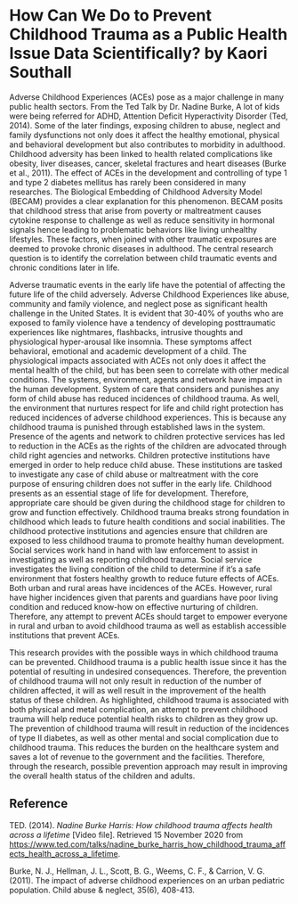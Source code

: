 # **How Can We Do to Prevent Childhood Trauma as a Public Health Issue Data Scientifically? by Kaori Southall**

Adverse Childhood Experiences (ACEs) pose as a major challenge in many public health sectors. From the Ted Talk by Dr. Nadine Burke, A lot of kids were being referred for ADHD, Attention Deficit Hyperactivity Disorder (Ted, 2014). Some of the later findings, exposing children to abuse, neglect and family dysfunctions not only does it affect the healthy emotional, physical and behavioral development but also contributes to morbidity in adulthood. Childhood adversity has been linked to health related complications like obesity, liver diseases, cancer, skeletal fractures and heart diseases (Burke et al., 2011). The effect of ACEs in the development and controlling of type 1 and type 2 diabetes mellitus has rarely been considered in many researches. The Biological Embedding of Childhood Adversity Model (BECAM) provides a clear explanation for this phenomenon. BECAM posits that childhood stress that arise from poverty or maltreatment causes cytokine response to challenge as well as reduce sensitivity in hormonal signals hence leading to problematic behaviors like living unhealthy lifestyles. These factors, when joined with other traumatic exposures are deemed to provoke chronic diseases in adulthood. The central research question is to identify the correlation between child traumatic events and chronic conditions later in life.

Adverse traumatic events in the early life have the potential of affecting the future life of the child adversely. Adverse Childhood Experiences like abuse, community and family violence, and neglect pose as significant health challenge in the United States. It is evident that 30-40% of youths who are exposed to family violence have a tendency of developing posttraumatic experiences like nightmares, flashbacks, intrusive thoughts and physiological hyper-arousal like insomnia. These symptoms affect behavioral, emotional and academic development of a child. The physiological impacts associated with ACEs not only does it affect the mental health of the child, but has been seen to correlate with other medical conditions. The systems, environment, agents and network have impact in the human development. System of care that considers and punishes any form of child abuse has reduced incidences of childhood trauma. As well, the environment that nurtures respect for life and child right protection has reduced incidences of adverse childhood experiences. This is because any childhood trauma is punished through established laws in the system. Presence of the agents and network to children protective services has led to reduction in the ACEs as the rights of the children are advocated through child right agencies and networks.
Children protective institutions have emerged in order to help reduce child abuse. These institutions are tasked to investigate any case of child abuse or maltreatment with the core purpose of ensuring children does not suffer in the early life. Childhood presents as an essential stage of life for development. Therefore, appropriate care should be given during the childhood stage for children to grow and function effectively. Childhood trauma breaks strong foundation in childhood which leads to future health conditions and social inabilities. The childhood protective institutions and agencies ensure that children are exposed to less childhood trauma to promote healthy human development. Social services work hand in hand with law enforcement to assist in investigating as well as reporting childhood trauma. Social service investigates the living condition of the child to determine if it’s a safe environment that fosters healthy growth to reduce future effects of ACEs. Both urban and rural areas have incidences of the ACEs. However, rural have higher incidences given that parents and guardians have poor living condition and reduced know-how on effective nurturing of children. Therefore, any attempt to prevent ACEs should target to empower everyone in rural and urban to avoid childhood trauma as well as establish accessible institutions that prevent ACEs. 

This research provides with the possible ways in which childhood trauma can be prevented. Childhood trauma is a public health issue since it has the potential of resulting in undesired consequences. Therefore, the prevention of childhood trauma will not only result in reduction of the number of children affected, it will as well result in the improvement of the health status of these children. As highlighted, childhood trauma is associated with both physical and metal complication, an attempt to prevent childhood trauma will help reduce potential health risks to children as they grow up. The prevention of childhood trauma will result in reduction of the incidences of type II diabetes, as well as other mental and social complication due to childhood trauma. This reduces the burden on the healthcare system and saves a lot of revenue to the government and the facilities. Therefore, through the research, possible prevention approach may result in improving the overall health status of the children and adults.


## **Reference**

TED. (2014). *Nadine Burke Harris: How childhood trauma affects health across a lifetime* [Video file]. Retrieved 15 November 2020 from https://www.ted.com/talks/nadine_burke_harris_how_childhood_trauma_affects_health_across_a_lifetime.


Burke, N. J., Hellman, J. L., Scott, B. G., Weems, C. F., & Carrion, V. G. (2011). The impact of adverse childhood experiences on an urban pediatric population. Child abuse & neglect, 35(6), 408-413.
